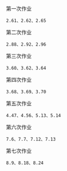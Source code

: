 第一次作业
```
2.61、2.62、2.65
```


第二次作业
```
2.88、2.92、2.96
```


第三次作业
```
3.60、3.62、3.64
```

第四次作业
```
3.68、3.69、3.70
```

第五次作业
```
4.47、4.56、5.13、5.14
```

第六次作业
```
7.6、7.7、7.12、7.13
```

第七次作业
```
8.9、8.18、8.24
```
